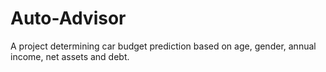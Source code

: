 # Auto-Advisor

A project determining car budget prediction based on age, gender, annual income, net assets and debt. 